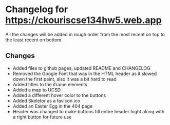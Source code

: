 # Changelog for https://ckouriscse134hw5.web.app

All the changes will be added in rough order from the most recent on top to the least recent on bottom.

Changes
--------------------

- Added files to github pages, updated README and CHANGELOG
- Removed the Google Font that was in the HTML header as it slowed down the first paint, also it was a bit hard to read
- Added titles to the iframe elements
- Added a map to UCSD
- Added a different hover color to the buttons
- Added Skeletor as a favicon.ico
- Added an Easter Egg in the 404 page
- Header was changed to make buttons fill entire header hight along with a right button for future use
